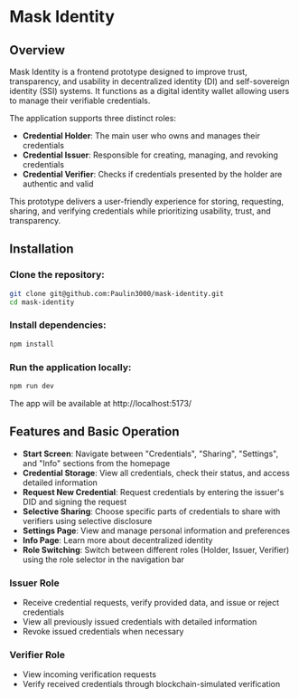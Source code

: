 # Mask Identity

## Overview

Mask Identity is a frontend prototype designed to improve trust, transparency, and usability in decentralized identity (DI) and self-sovereign identity (SSI) systems. It functions as a digital identity wallet allowing users to manage their verifiable credentials.

The application supports three distinct roles:
- **Credential Holder**: The main user who owns and manages their credentials
- **Credential Issuer**: Responsible for creating, managing, and revoking credentials
- **Credential Verifier**: Checks if credentials presented by the holder are authentic and valid

This prototype delivers a user-friendly experience for storing, requesting, sharing, and verifying credentials while prioritizing usability, trust, and transparency.

## Installation

### Clone the repository:
```bash
git clone git@github.com:Paulin3000/mask-identity.git
cd mask-identity
```

### Install dependencies:
```bash
npm install
```

### Run the application locally:
```bash
npm run dev
```

The app will be available at http://localhost:5173/


## Features and Basic Operation

- **Start Screen**: Navigate between "Credentials", "Sharing", "Settings", and "Info" sections from the homepage
- **Credential Storage**: View all credentials, check their status, and access detailed information
- **Request New Credential**: Request credentials by entering the issuer's DID and signing the request
- **Selective Sharing**: Choose specific parts of credentials to share with verifiers using selective disclosure
- **Settings Page**: View and manage personal information and preferences
- **Info Page**: Learn more about decentralized identity
- **Role Switching**: Switch between different roles (Holder, Issuer, Verifier) using the role selector in the navigation bar

### Issuer Role
- Receive credential requests, verify provided data, and issue or reject credentials
- View all previously issued credentials with detailed information
- Revoke issued credentials when necessary

### Verifier Role
- View incoming verification requests
- Verify received credentials through blockchain-simulated verification